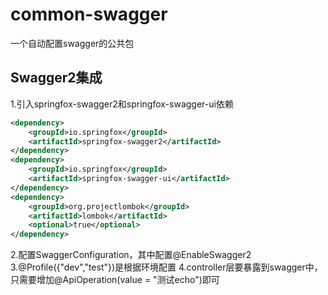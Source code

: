 # common-swagger
一个自动配置swagger的公共包

## Swagger2集成
1.引入springfox-swagger2和springfox-swagger-ui依赖  
```xml
<dependency>
    <groupId>io.springfox</groupId>
    <artifactId>springfox-swagger2</artifactId>
</dependency>
<dependency>
    <groupId>io.springfox</groupId>
    <artifactId>springfox-swagger-ui</artifactId>
</dependency>
<dependency>
    <groupId>org.projectlombok</groupId>
    <artifactId>lombok</artifactId>
    <optional>true</optional>
</dependency>
```
2.配置SwaggerConfiguration，其中配置@EnableSwagger2
3.@Profile({"dev","test"})是根据环境配置
4.controller层要暴露到swagger中，只需要增加@ApiOperation(value = "测试echo")即可